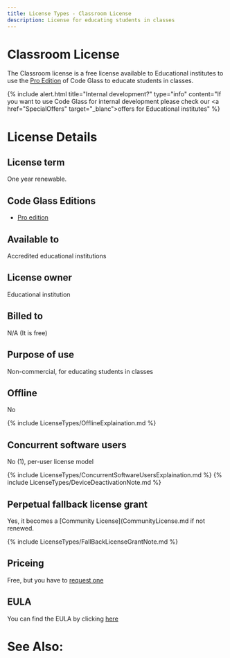 ```yaml
---
title: License Types - Classroom License
description: License for educating students in classes
---
```

# Classroom License

The Classroom license is a free license available to Educational institutes to use the [Pro Edition](../Editions/Pro.md) of Code Glass to educate students in classes.


{% include alert.html title="Internal development?"  type="info" content="If you want to use Code Glass for internal development please check our <a href=\"SpecialOffers\" target=\"_blanc\">offers</a> for Educational institutes" %}

# License Details
## License term
One year renewable.
## Code Glass Editions
- [Pro edition](../Editions/Pro.md)

## Available to
Accredited educational institutions
## License owner
Educational institution
## Billed to 
N/A (It is free)
## Purpose of use
Non-commercial, for educating students in classes
## Offline
No

{% include LicenseTypes/OfflineExplaination.md %}


## Concurrent software users
No (1), per-user license model

{% include LicenseTypes/ConcurrentSoftwareUsersExplaination.md %}
{% include LicenseTypes/DeviceDeactivationNote.md %}

## Perpetual fallback license grant
Yes, it becomes a [Community License](CommunityLicense.md if not renewed.

{% include LicenseTypes/FallBackLicenseGrantNote.md %}

## Priceing
Free, but you have to [request one](../../pages/contact.md)

## EULA
You can find the EULA by clicking [here](../Legal/EULA/ClassRoomSubscriptionAgreement.md)

# See Also:
